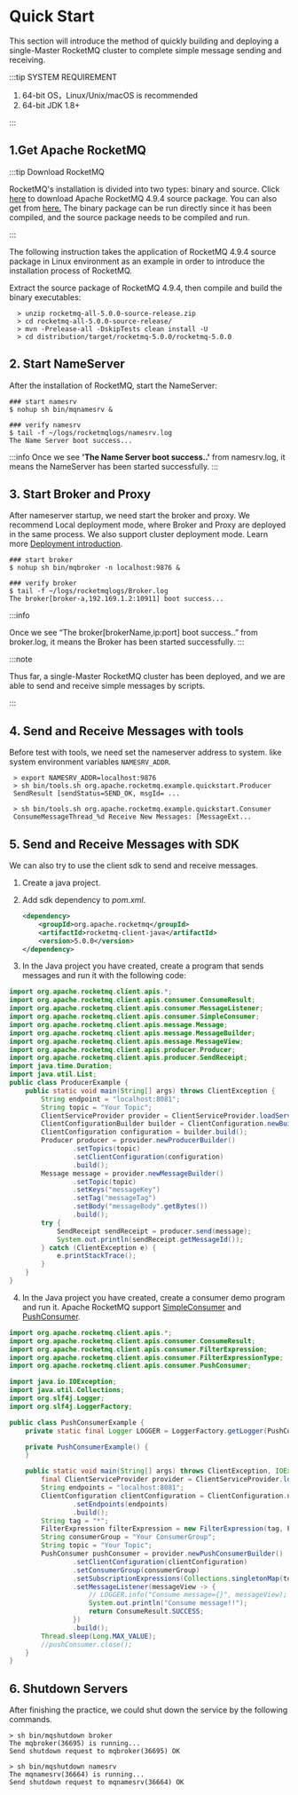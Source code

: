 # Quick Start

This section will introduce the method of quickly building and deploying a single-Master RocketMQ cluster to complete simple message sending and receiving.

:::tip SYSTEM REQUIREMENT

1. 64-bit OS，Linux/Unix/macOS is recommended
2. 64-bit JDK 1.8+

:::

## 1.Get Apache RocketMQ

:::tip Download RocketMQ

RocketMQ's installation is divided into two types: binary and source.  Click [here](https://www.apache.org/dyn/closer.cgi?path=rocketmq/4.9.4/rocketmq-all-4.9.4-source-release.zip) to download Apache RocketMQ 4.9.4 source package. You can also get from [here.](https://www.apache.org/dyn/closer.cgi?path=rocketmq/4.9.4/rocketmq-all-4.9.4-bin-release.zip) The binary package can be run directly since it has been compiled, and the source package needs to be compiled and run.

:::

The following instruction takes the application of RocketMQ 4.9.4 source package in Linux environment as an example in order to introduce the installation process of RocketMQ.

Extract the source package of RocketMQ 4.9.4, then compile and build the binary executables:

```shell
  > unzip rocketmq-all-5.0.0-source-release.zip
  > cd rocketmq-all-5.0.0-source-release/
  > mvn -Prelease-all -DskipTests clean install -U
  > cd distribution/target/rocketmq-5.0.0/rocketmq-5.0.0
```
## 2. Start NameServer

After the installation of RocketMQ, start the NameServer:


```shell
### start namesrv
$ nohup sh bin/mqnamesrv &
 
### verify namesrv 
$ tail -f ~/logs/rocketmqlogs/namesrv.log
The Name Server boot success...
```

:::info
Once we see **'The Name Server boot success..'** from namesrv.log, it means the NameServer has been started successfully.
:::



## 3. Start Broker and Proxy

After nameserver startup, we need start the broker and proxy. We recommend Local deployment mode, where Broker and Proxy are deployed in the same process. We also support cluster deployment mode. Learn more [Deployment introduction](../05-部署运维/15deploy.md).

```shell
### start broker
$ nohup sh bin/mqbroker -n localhost:9876 &

### verify broker
$ tail -f ~/logs/rocketmqlogs/Broker.log 
The broker[broker-a,192.169.1.2:10911] boot success...
```

:::info

Once we see “The broker[brokerName,ip:port] boot success..” from broker.log, it means the Broker has been started successfully.
:::

:::note

Thus far, a single-Master RocketMQ cluster has been deployed, and we are able to send and receive simple messages by scripts.

:::

## 4. Send and Receive Messages with tools

Before test with tools, we need set the nameserver address to system. like system environment variables `NAMESRV_ADDR`.

``` shell
 > export NAMESRV_ADDR=localhost:9876
 > sh bin/tools.sh org.apache.rocketmq.example.quickstart.Producer
 SendResult [sendStatus=SEND_OK, msgId= ...

 > sh bin/tools.sh org.apache.rocketmq.example.quickstart.Consumer
 ConsumeMessageThread_%d Receive New Messages: [MessageExt...
```

## 5. Send and Receive Messages with SDK

We can also try to use the client sdk to send and receive messages.

1. Create a java project.

2. Add sdk dependency to *pom.xml*.

   ```xml
   <dependency>
       <groupId>org.apache.rocketmq</groupId>
       <artifactId>rocketmq-client-java</artifactId>
       <version>5.0.0</version>
   </dependency> 
   ```

3. In the Java project you have created, create a program that sends messages and run it with the following code:

```java
import org.apache.rocketmq.client.apis.*;
import org.apache.rocketmq.client.apis.consumer.ConsumeResult;
import org.apache.rocketmq.client.apis.consumer.MessageListener;
import org.apache.rocketmq.client.apis.consumer.SimpleConsumer;
import org.apache.rocketmq.client.apis.message.Message;
import org.apache.rocketmq.client.apis.message.MessageBuilder;
import org.apache.rocketmq.client.apis.message.MessageView;
import org.apache.rocketmq.client.apis.producer.Producer;
import org.apache.rocketmq.client.apis.producer.SendReceipt;
import java.time.Duration;
import java.util.List;
public class ProducerExample {
    public static void main(String[] args) throws ClientException {
        String endpoint = "localhost:8081";
        String topic = "Your Topic";
        ClientServiceProvider provider = ClientServiceProvider.loadService();
        ClientConfigurationBuilder builder = ClientConfiguration.newBuilder().setEndpoints(endpoint);
        ClientConfiguration configuration = builder.build();
        Producer producer = provider.newProducerBuilder()
                .setTopics(topic)
                .setClientConfiguration(configuration)
                .build();
        Message message = provider.newMessageBuilder()
                .setTopic(topic)
                .setKeys("messageKey")
                .setTag("messageTag")
                .setBody("messageBody".getBytes())
                .build();
        try {
            SendReceipt sendReceipt = producer.send(message);
            System.out.println(sendReceipt.getMessageId());
        } catch (ClientException e) {
            e.printStackTrace();
        }
    }
}
```


4. In the Java project you have created, create a consumer demo program and run it. Apache RocketMQ support [SimpleConsumer](../04-功能行为/06consumertype.md) and [PushConsumer](../04-功能行为/06consumertype.md).

```java
import org.apache.rocketmq.client.apis.*;
import org.apache.rocketmq.client.apis.consumer.ConsumeResult;
import org.apache.rocketmq.client.apis.consumer.FilterExpression;
import org.apache.rocketmq.client.apis.consumer.FilterExpressionType;
import org.apache.rocketmq.client.apis.consumer.PushConsumer;

import java.io.IOException;
import java.util.Collections;
import org.slf4j.Logger;
import org.slf4j.LoggerFactory;

public class PushConsumerExample {
    private static final Logger LOGGER = LoggerFactory.getLogger(PushConsumerExample.class);

    private PushConsumerExample() {
    }

    public static void main(String[] args) throws ClientException, IOException, InterruptedException {
        final ClientServiceProvider provider = ClientServiceProvider.loadService();
        String endpoints = "localhost:8081";
        ClientConfiguration clientConfiguration = ClientConfiguration.newBuilder()
                .setEndpoints(endpoints)
                .build();
	    String tag = "*";
        FilterExpression filterExpression = new FilterExpression(tag, FilterExpressionType.TAG);
	    String consumerGroup = "Your ConsumerGroup";
        String topic = "Your Topic";
        PushConsumer pushConsumer = provider.newPushConsumerBuilder()
                .setClientConfiguration(clientConfiguration)
                .setConsumerGroup(consumerGroup)
                .setSubscriptionExpressions(Collections.singletonMap(topic, filterExpression))
		        .setMessageListener(messageView -> {
                    // LOGGER.info("Consume message={}", messageView);
                    System.out.println("Consume message!!");
                    return ConsumeResult.SUCCESS;
                })
                .build();
        Thread.sleep(Long.MAX_VALUE);
        //pushConsumer.close();
    }
}
```

## 6. Shutdown Servers

After finishing the practice, we could shut down the service by the following commands.

```shell
> sh bin/mqshutdown broker
The mqbroker(36695) is running...
Send shutdown request to mqbroker(36695) OK

> sh bin/mqshutdown namesrv
The mqnamesrv(36664) is running...
Send shutdown request to mqnamesrv(36664) OK
```